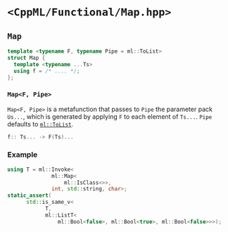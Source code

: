 # `<CppML/Functional/Map.hpp>`

## `Map`

```c++
template <typename F, typename Pipe = ml::ToList>
struct Map {
  template <typename ...Ts>
  using f = /* .... */;
};
```
### `Map<F, Pipe>`

`Map<F, Pipe>` is a metafunction that passes to `Pipe` the parameter pack `Us...`, which is generated by applying `F` to each element of `Ts...`. `Pipe` defaults to [`ml::ToList`](./ToList.md).

```c++
f:: Ts... -> F(Ts)...
```

### Example

```c++
using T = ml::Invoke<
              ml::Map<
                  ml::IsClass<>>,
              int, std::string, char>;
static_assert(
      std::is_same_v<
            T,
            ml::ListT<
                ml::Bool<false>, ml::Bool<true>, ml::Bool<false>>>);
```
